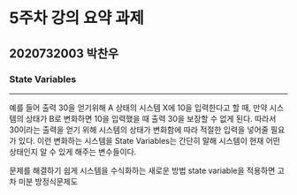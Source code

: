 # 5주차 강의 요약 과제
## 2020732003 박찬우
### State Variables
------------
예를 들어 출력 30을 얻기위해 A 상태의 시스템 X에 10을 입력한다고 할 때, 만약 시스템의 상태가 B로 변화하면 10을 입력했을 때 출력 30을 보장할 수 없게 된다. 따라서 30이라는 출력을 얻기 위해 시스템의 상태가 변화함에 따라 적절한 입력을 넣어줄 필요가 있다. 이런 변화하는 시스템을 State Variables는 간단히 말해 시스템이 현재 어떤 상태인지 알 수 있게 해주는 변수들이다.

문제를 해결하기 쉽게 시스템을 수식화하는 새로운 방법
state variable을 적용하면 고차 미분 방정식문제도 


